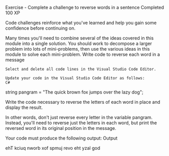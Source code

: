 Exercise - Complete a challenge to reverse words in a sentence
Completed 100 XP

Code challenges reinforce what you've learned and help you gain some confidence before continuing on.

Many times you'll need to combine several of the ideas covered in this module into a single solution. You should work to decompose a larger problem into lots of mini-problems, then use the various ideas in this module to solve each mini-problem.
Write code to reverse each word in a message

    Select and delete all code lines in the Visual Studio Code Editor.

    Update your code in the Visual Studio Code Editor as follows:
    C# 

string pangram = "The quick brown fox jumps over the lazy dog";

Write the code necessary to reverse the letters of each word in place and display the result.

In other words, don't just reverse every letter in the variable pangram. Instead, you'll need to reverse just the letters in each word, but print the reversed word in its original position in the message.

Your code must produce the following output:
Output

ehT kciuq nworb xof spmuj revo eht yzal god